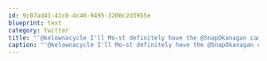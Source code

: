 ```yaml
---
id: 9c07ad41-41c0-4c46-9495-3200c2d3955e
blueprint: text
category: twitter
title: "'@kelownacycle I'll Mo-st definitely have the @SnapOkanagan camera with me on Thurs to capture this Mo-stacular event"
caption: "'@kelownacycle I'll Mo-st definitely have the @SnapOkanagan camera with me on Thurs to capture this Mo-stacular event"
---
```

